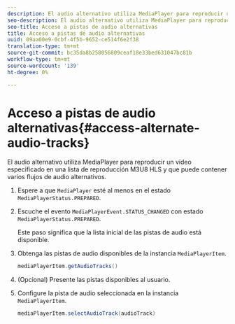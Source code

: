 ```yaml
---
description: El audio alternativo utiliza MediaPlayer para reproducir un vídeo especificado en una lista de reproducción M3U8 HLS y que puede contener varios flujos de audio alternativos.
seo-description: El audio alternativo utiliza MediaPlayer para reproducir un vídeo especificado en una lista de reproducción M3U8 HLS y que puede contener varios flujos de audio alternativos.
seo-title: Acceso a pistas de audio alternativas
title: Acceso a pistas de audio alternativas
uuid: 09aa00e9-0cbf-4f5b-9652-ce514f6e2f38
translation-type: tm+mt
source-git-commit: bc35da8b258056809ceaf18e33bed631047bc81b
workflow-type: tm+mt
source-wordcount: '139'
ht-degree: 0%

---
```



# Acceso a pistas de audio alternativas{#access-alternate-audio-tracks}

El audio alternativo utiliza MediaPlayer para reproducir un vídeo especificado en una lista de reproducción M3U8 HLS y que puede contener varios flujos de audio alternativos.

1. Espere a que `MediaPlayer` esté al menos en el estado `MediaPlayerStatus.PREPARED`.
1. Escuche el evento `MediaPlayerEvent.STATUS_CHANGED` con estado `MediaPlayerStatus.PREPARED`.

   Este paso significa que la lista inicial de las pistas de audio está disponible.

1. Obtenga las pistas de audio disponibles de la instancia `MediaPlayerItem`.

   ```java
   mediaPlayerItem.getAudioTracks()
   ```

1. (Opcional) Presente las pistas disponibles al usuario.
1. Configure la pista de audio seleccionada en la instancia `MediaPlayerItem`.

   ```java
   mediaPlayerItem.selectAudioTrack(audioTrack)
   ```
